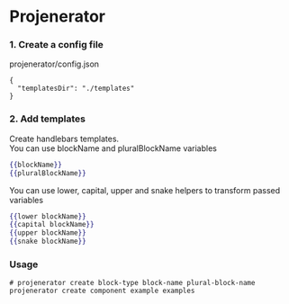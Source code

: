 # Projenerator
### 1. Create a config file
projenerator/config.json
```
{
  "templatesDir": "./templates"
}
```
### 2. Add templates
Create handlebars templates.\
You can use blockName and pluralBlockName variables
```handlebars
{{blockName}}
{{pluralBlockName}}
```
You can use lower, capital, upper and snake helpers to transform passed variables
```handlebars
{{lower blockName}}
{{capital blockName}}
{{upper blockName}}
{{snake blockName}}
```

### Usage
```
# projenerator create block-type block-name plural-block-name
projenerator create component example examples
```
